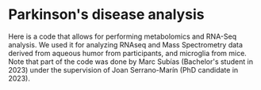 # Parkinson's disease analysis
Here is a code that allows for performing metabolomics and RNA-Seq analysis. We used it for analyzing RNAseq and Mass Spectrometry data derived from aqueous humor from participants, and microglia from mice. Note that part of the code was done by Marc Subías (Bachelor's student in 2023) under the supervision of Joan Serrano-Marín (PhD candidate in 2023).
